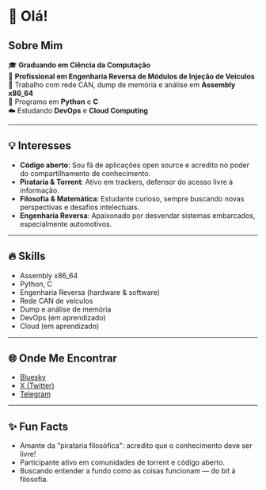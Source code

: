 # 👋 Olá! 

## Sobre Mim

🎓 **Graduando em Ciência da Computação**  
🚗 **Profissional em Engenharia Reversa de Módulos de Injeção de Veículos**  
🔧 Trabalho com rede CAN, dump de memória e análise em **Assembly x86_64**  
🐍 Programo em **Python** e **C**  
☁️ Estudando **DevOps** e **Cloud Computing**

---

## 💡 Interesses

- **Código aberto**: Sou fã de aplicações open source e acredito no poder do compartilhamento de conhecimento.
- **Pirataria & Torrent**: Ativo em trackers, defensor do acesso livre à informação.
- **Filosofia & Matemática**: Estudante curioso, sempre buscando novas perspectivas e desafios intelectuais.
- **Engenharia Reversa**: Apaixonado por desvendar sistemas embarcados, especialmente automotivos.

---

## 🔥 Skills

- Assembly x86_64
- Python, C
- Engenharia Reversa (hardware & software)
- Rede CAN de veículos
- Dump e análise de memória
- DevOps (em aprendizado)
- Cloud (em aprendizado)

---

## 🌐 Onde Me Encontrar

- [Bluesky](https://bsky.app/profile/marcrof.bsky.social)
- [X (Twitter)](https://x.com/RcrofM)
- [Telegram](https://t.me/bytelain)

---

## ✨ Fun Facts

- Amante da "pirataria filosófica": acredito que o conhecimento deve ser livre!
- Participante ativo em comunidades de torrent e código aberto.
- Buscando entender a fundo como as coisas funcionam — do bit à filosofia.

